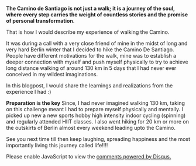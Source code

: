 <!-- 
.. title: Journey of Reflection: A walk to Camino
.. slug: journey-of-reflection-a-walk-to-camino
.. date: 2023-06-12 21:44:47 UTC+05:30
.. tags:
.. category: 
.. link: 
.. description: 
.. type: text
-->

**The Camino de Santiago is not just a walk; it is a journey of the soul, where every step carries the weight of countless stories and the promise of personal transformation**. 

That is how I would describe my experience of walking the Camino.

It was during a call with a very close friend of mine in the midst of long and very hard Berlin winter that I decided to hike the Camino De Santiago. People have different motivations for the walk, mine was to establish a deeper connection with myself and push myself physically to try to achieve long distance walking of around 130 km in 5 days that I had never ever conceived in my wildest imaginations.

In this blogpost, I would share the learnings and realizations from the experience I had :)

**Preparation is the key**
Since, I had never imagined walking 130 km, taking on this challenge meant I had to prepare myself physically and mentally. I picked up new a new sports hobby high intensity indoor cycling (spinning) and regularly attended HIIT classes. I also went hiking for 20 km or more on the outskirts of Berlin almost every weekend leading upto the Camino.


See you next time till then keep laughing, spreading happiness and the most importantly living this journey called life!!!! 


<div id="disqus_thread"></div>
<script>
/**
* RECOMMENDED CONFIGURATION VARIABLES: EDIT AND UNCOMMENT THE SECTION BELOW TO INSERT DYNAMIC VALUES FROM YOUR PLATFORM OR CMS.
* LEARN WHY DEFINING THESE VARIABLES IS IMPORTANT: https://disqus.com/admin/universalcode/#configuration-variables
*/
/*
var disqus_config = function () {
this.page.url = PAGE_URL; // Replace PAGE_URL with your page's canonical URL variable
this.page.identifier = PAGE_IDENTIFIER; // Replace PAGE_IDENTIFIER with your page's unique identifier variable
};
*/
(function() { // DON'T EDIT BELOW THIS LINE
var d = document, s = d.createElement('script');

s.src = '//avoyage.disqus.com/embed.js';

s.setAttribute('data-timestamp', +new Date());
(d.head || d.body).appendChild(s);
})();
</script>
<noscript>Please enable JavaScript to view the <a href="https://disqus.com/?ref_noscript" rel="nofollow">comments powered by Disqus.</a></noscript>
